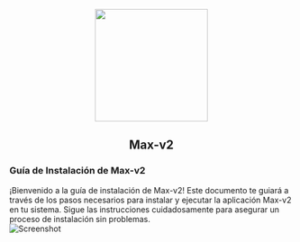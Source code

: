 <p align="center">
  <img src="https://github.com/Max-v2/BlumFarm_v2.0/blob/main/Img/Logo.png" width="200"/>  <h2 align="center">Max-v2</h2>
</p>

### **Guía de Instalación de Max-v2**
¡Bienvenido a la guía de instalación de Max-v2! Este documento te guiará a través de los pasos necesarios para instalar y ejecutar la aplicación Max-v2 en tu sistema. Sigue las instrucciones cuidadosamente para asegurar un proceso de instalación sin problemas.
<br>
![Screenshot](https://github.com/Max-v2/BlumFarm_v2.0/blob/main/Img/Img.png)
